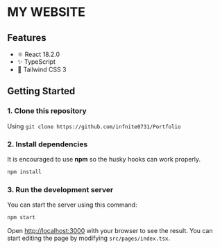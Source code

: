 # MY WEBSITE

## Features

- ⚛️ React 18.2.0
- ✨ TypeScript
- 💨 Tailwind CSS 3

## Getting Started

### 1. Clone this repository

Using `git clone https://github.com/infnite0731/Portfolio`

### 2. Install dependencies

It is encouraged to use **npm** so the husky hooks can work properly.

```bash
npm install
```

### 3. Run the development server

You can start the server using this command:

```bash
npm start
```

Open [http://localhost:3000](http://localhost:3000) with your browser to see the result. You can start editing the page by modifying `src/pages/index.tsx`.
